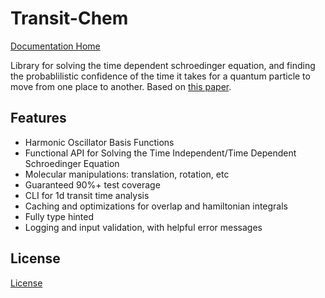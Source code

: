 # Transit-Chem

[Documentation Home](https://transit-chem.readthedocs.io)


Library for solving the time dependent schroedinger equation, 
and finding the probablilistic confidence of the time it takes for a quantum
particle to move from one place to another. Based on 
[this paper](https://www.worldscientific.com/doi/10.1142/S0219633618500463).

## Features

- Harmonic Oscillator Basis Functions
- Functional API for Solving the Time Independent/Time Dependent Schroedinger Equation
- Molecular manipulations: translation, rotation, etc
- Guaranteed 90%+ test coverage
- CLI for 1d transit time analysis
- Caching and optimizations for overlap and hamiltonian integrals
- Fully type hinted
- Logging and input validation, with helpful error messages


## License
[License](LICENSE.md)
